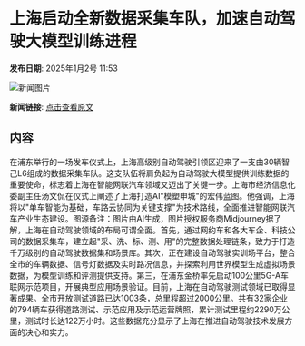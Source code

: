 # 上海启动全新数据采集车队，加速自动驾驶大模型训练进程

**发布日期**: 2025年1月2号 11:53

![新闻图片](https://pic.chinaz.com/picmap/202312121344556802_18.jpg)

**新闻链接**: [点击查看原文](https://www.aibase.com/zh/news/14414)

## 内容

在浦东举行的一场发车仪式上，上海高级别自动驾驶引领区迎来了一支由30辆智己L6组成的数据采集车队。这支队伍将肩负起为自动驾驶大模型提供训练数据的重要使命，标志着上海在智能网联汽车领域又迈出了关键一步。上海市经济信息化委副主任汤文侃在仪式上阐述了上海打造AI"模塑申城"的宏伟蓝图。他强调，上海将以"单车智能为基础，车路云协同为关键支撑"为技术路线，全面推进智能网联汽车产业生态建设。图源备注：图片由AI生成，图片授权服务商Midjourney据了解，上海在自动驾驶领域的布局可谓全面。首先，通过网约车和各大车企、科技公司的数据采集车，建立起"采、洗、标、测、用"的完整数据处理链条，致力于打造千万级别的自动驾驶数据集和场景库。其次，正在建设自动驾驶实训场平台，整合全市的车辆数据、信号灯数据及实时路况信息，并探索利用世界模型生成虚拟场景数据，为模型训练和评测提供支持。第三，在浦东金桥率先启动100公里5G-A车联网示范项目，开展典型应用场景验证。目前，上海在自动驾驶测试领域已取得显著成果。全市开放测试道路已达1003条，总里程超过2000公里。共有32家企业的794辆车获得道路测试、示范应用及示范运营牌照，累计测试里程约2290万公里，测试时长达122万小时。这些数据充分显示了上海在推进自动驾驶技术发展方面的决心和实力。
